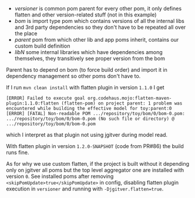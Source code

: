 - *versioner* is common pom parent for every other pom, it only defines flatten and other version-related stuff (not in this example)
- *bom* is import type pom which contains versions of all the internal libs and 3rd party dependencies so they don't have to be repeated all over the place
- *parent* pom from which other lib and app poms inherit, contains our custom build definition
- *libN* some internal libraries which have dependencies among themselves, they transitively see proper version from the bom

Parent has to depend on bom (to force build order) and import it in dependency management so other poms don't have to.

If I run `mvn clean install` with flatten plugin in version `1.1.0` I get
```
[ERROR] Failed to execute goal org.codehaus.mojo:flatten-maven-plugin:1.1.0:flatten (flatten-pom) on project parent: 1 problem was encountered while building the effective model for toy:parent:0
[ERROR] [FATAL] Non-readable POM .../repository/toy/bom/0/bom-0.pom: .../repository/toy/bom/0/bom-0.pom (No such file or directory) @ .../repository/toy/bom/0/bom-0.pom
```
which I interpret as that plugin not using jgitver during model read.

With flatten plugin in version `1.2.0-SNAPSHOT` (code from PR#86) the build runs fine.

As for why we use custom flatten, if the project is built without it depending only on jgitver all poms but the top level aggregator one are installed with version `0`.
See installed poms after removing `<skipPomUpdate>true</skipPomUpdate>` in config, disabling flatten plugin execution in `versioner` and running with `-Djgitver.flatten=true`.
